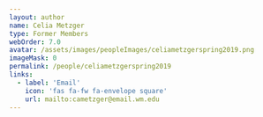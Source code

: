 ```yaml
---
layout: author
name: Celia Metzger
type: Former Members
webOrder: 7.0
avatar: /assets/images/peopleImages/celiametzgerspring2019.png
imageMask: 0
permalink: /people/celiametzgerspring2019
links:
  - label: 'Email'
    icon: 'fas fa-fw fa-envelope square'
    url: mailto:cametzger@email.wm.edu
---
```

